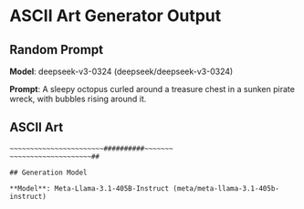 # ASCII Art Generator Output

## Random Prompt

**Model**: deepseek-v3-0324 (deepseek/deepseek-v3-0324)

**Prompt**: A sleepy octopus curled around a treasure chest in a sunken pirate wreck, with bubbles rising around it.

## ASCII Art

~~~~~~~~~~~~~~~~~~~~~~~~~~~~~~~~~~~~~~~
~~~~~~~~~~~~~~~~~~~~~~~##########~~~~~~~
~~~~~~~~~~~~~~~~~~~~##

## Generation Model

**Model**: Meta-Llama-3.1-405B-Instruct (meta/meta-llama-3.1-405b-instruct)
